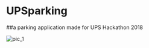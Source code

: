 # UPSparking

##a parking application made for UPS Hackathon 2018

![pic_1](https://user-images.githubusercontent.com/29359882/42674280-157e7e5e-863d-11e8-95f6-9db1a8e74dc5.png)
